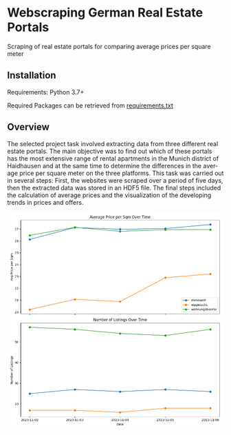# Webscraping German Real Estate Portals
Scraping of real estate portals for comparing average prices per square meter

## Installation
Requirements: Python 3.7+

Required Packages can be retrieved from [requirements.txt](https://github.com/ls-schwnstr/Webscraping_Real_Estate_Portals/blob/main/requirements.txt)


## Overview
The selected project task involved extracting data from three different real estate portals. The main objective was to find out which of these portals has the most extensive range of rental apartments in the Munich district of Haidhausen and at the same time to determine the differences in the aver-age price per square meter on the three platforms. This task was carried out in several steps: First, the websites were scraped over a period of five days, then the extracted data was stored in an HDF5 file. The final steps included the calculation of average prices and the visualization of the developing trends in prices and offers. 

![Alt text](visualization.png)
